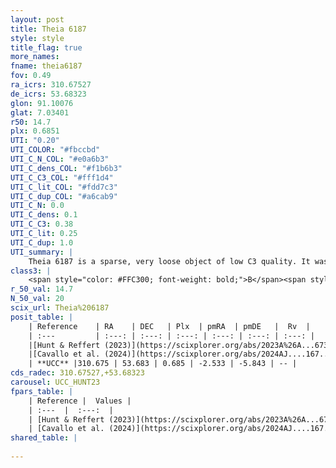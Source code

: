 ```yaml
---
layout: post
title: Theia 6187
style: style
title_flag: true
more_names: 
fname: theia6187
fov: 0.49
ra_icrs: 310.67527
de_icrs: 53.68323
glon: 91.10076
glat: 7.03401
r50: 14.7
plx: 0.6851
UTI: "0.20"
UTI_COLOR: "#fbccbd"
UTI_C_N_COL: "#e0a6b3"
UTI_C_dens_COL: "#f1b6b3"
UTI_C_C3_COL: "#fff1d4"
UTI_C_lit_COL: "#fdd7c3"
UTI_C_dup_COL: "#a6cab9"
UTI_C_N: 0.0
UTI_C_dens: 0.1
UTI_C_C3: 0.38
UTI_C_lit: 0.25
UTI_C_dup: 1.0
UTI_summary: |
    Theia 6187 is a sparse, very loose object of low C3 quality. It was recently reported in the literature.<br><br><span style="color: #99180f; font-weight: bold;">Warning: </span>contains less than 25 stars with <i>P>0.5</i> estimated.
class3: |
    <span style="color: #FFC300; font-weight: bold;">B</span><span style="color: red; font-weight: bold;">C</span>
r_50_val: 14.7
N_50_val: 20
scix_url: Theia%206187
posit_table: |
    | Reference    | RA    | DEC   | Plx  | pmRA  | pmDE   |  Rv  |
    | :---         | :---: | :---: | :---: | :---: | :---: | :---: |
    |[Hunt & Reffert (2023)](https://scixplorer.org/abs/2023A%26A...673A.114H) | 310.718 | 53.693 | 0.672 | -2.541 | -5.824 | -28.231 |
    |[Cavallo et al. (2024)](https://scixplorer.org/abs/2024AJ....167...12C) | 310.457 | 53.722 | 0.672 | -- | -- | -- |
    | **UCC** |310.675 | 53.683 | 0.685 | -2.533 | -5.843 | -- | 
cds_radec: 310.67527,+53.68323
carousel: UCC_HUNT23
fpars_table: |
    | Reference |  Values |
    | :---  |  :---:  |
    | [Hunt & Reffert (2023)](https://scixplorer.org/abs/2023A%26A...673A.114H) | `AV50=0.984, diffAV50=0.6, MOD50=10.789, logAge50=8.282` |
    | [Cavallo et al. (2024)](https://scixplorer.org/abs/2024AJ....167...12C) | `AV50=0.61, dMod50=10.95, logAge50=8.51, [Fe/H]50=0.75` |
shared_table: |
    
---
```

